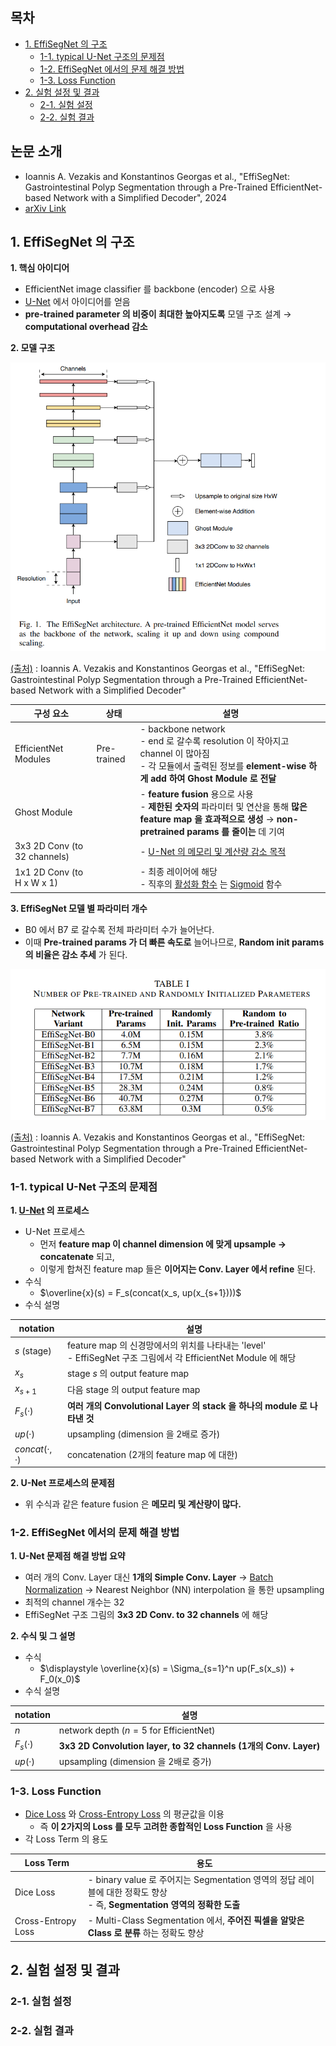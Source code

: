 ## 목차

* [1. EffiSegNet 의 구조](#1-effisegnet-의-구조)
  * [1-1. typical U-Net 구조의 문제점](#1-1-typical-u-net-구조의-문제점) 
  * [1-2. EffiSegNet 에서의 문제 해결 방법](#1-2-effisegnet-에서의-문제-해결-방법)
  * [1-3. Loss Function](#1-3-loss-function)
* [2. 실험 설정 및 결과](#2-실험-설정-및-결과)
  * [2-1. 실험 설정](#2-1-실험-설정)
  * [2-2. 실험 결과](#2-2-실험-결과)

## 논문 소개

* Ioannis A. Vezakis and Konstantinos Georgas et al., "EffiSegNet: Gastrointestinal Polyp Segmentation through a Pre-Trained EfficientNet-based Network with a Simplified Decoder", 2024
* [arXiv Link](https://arxiv.org/pdf/2407.16298v1)

## 1. EffiSegNet 의 구조

**1. 핵심 아이디어**

* EfficientNet image classifier 를 backbone (encoder) 으로 사용
* [U-Net](../../Image%20Processing/Model_U-Net.md) 에서 아이디어를 얻음
* **pre-trained parameter 의 비중이 최대한 높아지도록** 모델 구조 설계 → **computational overhead 감소**

**2. 모델 구조**

![image](../images/EffiSegNet_1.PNG)

[(출처)](https://arxiv.org/pdf/2407.16298v1) : Ioannis A. Vezakis and Konstantinos Georgas et al., "EffiSegNet: Gastrointestinal Polyp Segmentation through a Pre-Trained EfficientNet-based Network with a Simplified Decoder"

| 구성 요소                        | 상태          | 설명                                                                                                                                                                                     |
|------------------------------|-------------|----------------------------------------------------------------------------------------------------------------------------------------------------------------------------------------|
| EfficientNet Modules         | Pre-trained | - backbone network<br>- end 로 갈수록 resolution 이 작아지고 channel 이 많아짐<br>- 각 모듈에서 출력된 정보를 **element-wise 하게 add 하여 Ghost Module 로 전달**                                                     |
| Ghost Module                 |             | - **feature fusion** 용으로 사용<br>- **제한된 숫자의** 파라미터 및 연산을 통해 **많은 feature map 을 효과적으로 생성** → **non-pretrained params 를 줄이는** 데 기여                                                        |
| 3x3 2D Conv (to 32 channels) |             | - [U-Net 의 메모리 및 계산량 감소 목적](#1-2-effisegnet-에서의-문제-해결-방법)                                                                                                                              |
| 1x1 2D Conv (to H x W x 1)   |             | - 최종 레이어에 해당<br>- 직후의 [활성화 함수](../../AI%20Basics/Deep%20Learning%20Basics/딥러닝_기초_활성화_함수.md) 는 [Sigmoid](../../AI%20Basics/Deep%20Learning%20Basics/딥러닝_기초_활성화_함수.md#2-1-sigmoid-함수) 함수 |

**3. EffiSegNet 모델 별 파라미터 개수**

* B0 에서 B7 로 갈수록 전체 파라미터 수가 늘어난다.
* 이때 **Pre-trained params 가 더 빠른 속도로** 늘어나므로, **Random init params 의 비율은 감소 추세** 가 된다.

![image](../images/EffiSegNet_2.PNG)

[(출처)](https://arxiv.org/pdf/2407.16298v1) : Ioannis A. Vezakis and Konstantinos Georgas et al., "EffiSegNet: Gastrointestinal Polyp Segmentation through a Pre-Trained EfficientNet-based Network with a Simplified Decoder"

### 1-1. typical U-Net 구조의 문제점

**1. [U-Net](../../Image%20Processing/Model_U-Net.md) 의 프로세스**

* U-Net 프로세스
  * 먼저 **feature map 이 channel dimension 에 맞게 upsample → concatenate** 되고,
  * 이렇게 합쳐진 feature map 들은 **이어지는 Conv. Layer 에서 refine** 된다.
* 수식
  * $\overline{x}(s) = F_s(concat(x_s, up(x_{s+1})))$
* 수식 설명

| notation       | 설명                                                                                       |
|----------------|------------------------------------------------------------------------------------------|
| $s$ (stage)    | feature map 의 신경망에서의 위치를 나타내는 'level'<br>- EffiSegNet 구조 그림에서 각 EfficientNet Module 에 해당 |
| $x_s$          | stage $s$ 의 output feature map                                                           |
| $x_{s+1}$      | 다음 stage 의 output feature map                                                            |
| $F_s(·)$       | **여러 개의 Convolutional Layer 의 stack 을 하나의 module 로 나타낸 것**                               |
| $up(·)$        | upsampling (dimension 을 2배로 증가)                                                          |
| $concat(·, ·)$ | concatenation (2개의 feature map 에 대한)                                                     |

**2. U-Net 프로세스의 문제점**

* 위 수식과 같은 feature fusion 은 **메모리 및 계산량이 많다.**

### 1-2. EffiSegNet 에서의 문제 해결 방법

**1. U-Net 문제점 해결 방법 요약**

* 여러 개의 Conv. Layer 대신 **1개의 Simple Conv. Layer** → [Batch Normalization](../../AI%20Basics/Deep%20Learning%20Basics/딥러닝_기초_Regularization.md#4-1-batch-normalization) → Nearest Neighbor (NN) interpolation 을 통한 upsampling
* 최적의 channel 개수는 32
* EffiSegNet 구조 그림의 **3x3 2D Conv. to 32 channels** 에 해당

**2. 수식 및 그 설명**

* 수식
  * $\displaystyle \overline{x}(s) = \Sigma_{s=1}^n up(F_s(x_s)) + F_0(x_0)$ 
* 수식 설명

| notation | 설명                                                             |
|----------|----------------------------------------------------------------|
| $n$      | network depth ($n = 5$ for EfficientNet)                       |
| $F_s(·)$ | **3x3 2D Convolution layer, to 32 channels (1개의 Conv. Layer)** |
| $up(·)$  | upsampling (dimension 을 2배로 증가)                                |

### 1-3. Loss Function

* [Dice Loss](../../AI%20Basics/Deep%20Learning%20Basics/딥러닝_기초_Loss_function.md#2-7-dice-loss) 와 [Cross-Entropy Loss](../../AI%20Basics/Deep%20Learning%20Basics/딥러닝_기초_Loss_function.md#2-5-categorical-cross-entropy-loss) 의 평균값을 이용
  * 즉 **이 2가지의 Loss 를 모두 고려한 종합적인 Loss Function** 을 사용
* 각 Loss Term 의 용도

| Loss Term          | 용도                                                                                           |
|--------------------|----------------------------------------------------------------------------------------------|
| Dice Loss          | - binary value 로 주어지는 Segmentation 영역의 정답 레이블에 대한 정확도 향상<br>- 즉, **Segmentation 영역의 정확한 도출** |
| Cross-Entropy Loss | - Multi-Class Segmentation 에서, **주어진 픽셀을 알맞은 Class 로 분류** 하는 정확도 향상                          |

## 2. 실험 설정 및 결과

### 2-1. 실험 설정

### 2-2. 실험 결과